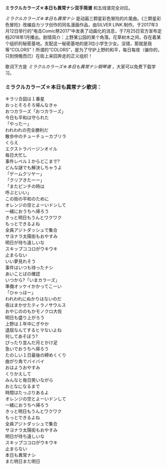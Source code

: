 

**ミラクルカラーズ☆本日も異常ナシ双手简谱** 和五线谱完全对应。

_ミラクルカラーズ☆本日も異常ナシ_ 是动画三颗星彩色冒险的片尾曲。《三颗星彩色冒险》改编自カツヲ创作的同名漫画作品，由SILVER
LINK.制作。于2017年3月12日举行的“电击Comic祭2017”中发表了动画化的消息，于7月25日官方宣布定档2018年1月播出。剧情简介：上野某公园的某个角落。花草树木之间，存在着某个组织的秘密基地。支配这一秘密基地的是3位小学生少女。没错，那就是我等“COLORS”！所谓的“COLORS”，是为了守护上野的和平，每日每夜（骗你的，只到傍晚而已）在街上来回奔走的正义组织！

歌词下方是 _ミラクルカラーズ☆本日も異常ナシ钢琴谱_ ，大家可以免费下载学习。

### ミラクルカラーズ☆本日も異常ナシ歌词：

キラリ合図は１番星  
おっとそろそろ帰んなきゃ  
おつカラーズ「おつカラーズ」  
今日も平和は守られた  
「やったー」  
われわれの完全勝利だ  
散歩中のチューチューカブリラ  
くらえ  
エクストラバージンオイル  
毎日大忙し  
事件レベル１からどこまで?  
どんな謎でも解決しちゃうよ  
「ゲームクリヤー」  
「クリアきたーー」  
「またピンチの時は  
呼ぶといい」  
この街の平和のために  
オレンジの空とよーいドンして  
一緒におうちへ帰ろう  
きっと明日もうんとワクワク  
もっとできるよね  
全員アジトダッシュで集合  
サヨナラ太陽街もおやすみ  
明日が待ち遠しいな  
スキップココロがウキウキ  
止まらない  
いい夢見れそう  
事件はいつも待ったナシ  
あいことばの確認  
いつから?「いまカラーズ」  
準備オッケイかかってこーい  
「ひゃっほー」  
われわれにぬかりはないのだ  
夜はまかせたティラノサウルス  
おやじののもかモノクロ大佐  
明日も盛り上がろう  
上野は１年中にぎやか  
退屈なんてするヒマないよね  
何してあそぼう?  
ぴったり並んだ月とかけ足  
急いでおうちへ帰ろう  
たのしい１日最後の締めくくり  
曲がり角でバイバイ  
おはようおやすみ  
くりかえして  
みんなと毎日笑いながら  
おとなになるまで  
時間はたっぷりあるよ  
オレンジの空とよーいドンして  
一緒におうちへ帰ろう  
きっと明日もうんとワクワク  
もっとできるよね  
全員アジトダッシュで集合  
サヨナラ太陽街もおやすみ  
明日が待ち遠しいな  
スキップココロがウキウキ  
止まらない  
本日も異常ナシ  
また明日また明日

